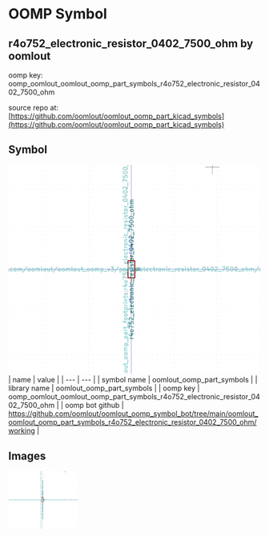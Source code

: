 # OOMP Symbol  
## r4o752_electronic_resistor_0402_7500_ohm  by oomlout  
  
oomp key: oomp_oomlout_oomlout_oomp_part_symbols_r4o752_electronic_resistor_0402_7500_ohm  
  
source repo at: [https://github.com/oomlout/oomlout_oomp_part_kicad_symbols](https://github.com/oomlout/oomlout_oomp_part_kicad_symbols)  
## Symbol  
  
[![working.png](working_600.png)](working.png)  
| name | value | 
| --- | --- | 
| symbol name | oomlout_oomp_part_symbols | 
| library name | oomlout_oomp_part_symbols | 
| oomp key | oomp_oomlout_oomlout_oomp_part_symbols_r4o752_electronic_resistor_0402_7500_ohm | 
| oomp bot github | https://github.com/oomlout/oomlout_oomp_symbol_bot/tree/main/oomlout_oomlout_oomp_part_symbols_r4o752_electronic_resistor_0402_7500_ohm/working | 
## Images  
  
[![working.png](working_140.png)](working.png)  
